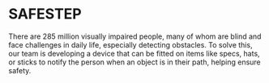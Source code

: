 # SAFESTEP
There are 285 million visually impaired people, many of whom are blind and face challenges in daily life, especially detecting obstacles. To solve this, our team is developing a device that can be fitted on items like specs, hats, or sticks to notify the person when an object is in their path, helping ensure safety.
